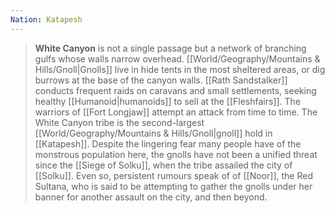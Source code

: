 ```yaml
---
Nation: Katapesh
---
```


> **White Canyon** is not a single passage but a network of branching gulfs whose walls narrow overhead. [[World/Geography/Mountains & Hills/Gnoll|Gnolls]] live in hide tents in the most sheltered areas, or dig burrows at the base of the canyon walls. [[Rath Sandstalker]] conducts frequent raids on caravans and small settlements, seeking healthy [[Humanoid|humanoids]] to sell at the [[Fleshfairs]]. The warriors of [[Fort Longjaw]] attempt an attack from time to time.
> The White Canyon tribe is the second-largest [[World/Geography/Mountains & Hills/Gnoll|gnoll]] hold in [[Katapesh]].
> Despite the lingering fear many people have of the monstrous population here, the gnolls have not been a unified threat since the [[Siege of Solku]], when the tribe assailed the city of [[Solku]]. Even so, persistent rumours speak of of [[Noor]], the Red Sultana, who is said to be attempting to gather the gnolls under her banner for another assault on the city, and then beyond.








